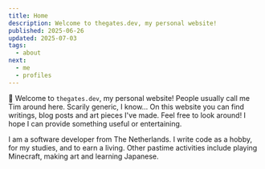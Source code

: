 ```yaml
---
title: Home
description: Welcome to thegates.dev, my personal website!
published: 2025-06-26
updated: 2025-07-03
tags:
  - about
next:
  - me
  - profiles
---
```


&#128075; Welcome to `thegates.dev`, my personal website! People usually call me Tim around here. Scarily generic, I know...
On this website you can find writings, blog posts and art pieces I've made.
Feel free to look around! I hope I can provide something useful or entertaining.

I am a software developer from The Netherlands.
I write code as a hobby, for my studies, and to earn a living.
Other pastime activities include playing Minecraft, making art and learning Japanese.
